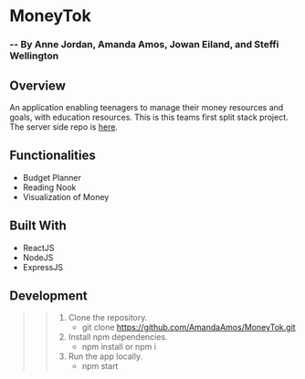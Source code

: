 # MoneyTok 
### -- By Anne Jordan, Amanda Amos, Jowan Eiland, and Steffi Wellington

## Overview 
An application enabling teenagers to manage their money resources and goals, with education resources. This is this teams first split stack project. The server side repo is [here](https://github.com/AmandaAmos/MoneyTokserver). 

## Functionalities
* Budget Planner
* Reading Nook
* Visualization of Money

## Built With
* ReactJS
* NodeJS
* ExpressJS

## Development
>> 1. Clone the repository. 
>>      * git clone https://github.com/AmandaAmos/MoneyTok.git
>> 2. Install npm dependencies. 
>>      * npm install or npm i
>> 3. Run the app locally. 
>>      * npm start